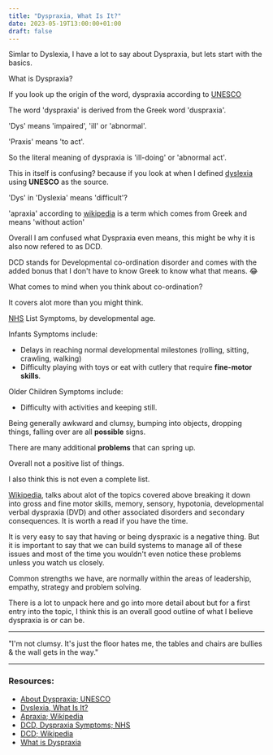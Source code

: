 ```yaml
---
title: "Dyspraxia, What Is It?"
date: 2023-05-19T13:00:00+01:00
draft: false
---
```


Simlar to Dyslexia, I have a lot to say about Dyspraxia, but lets start with the basics.

What is Dyspraxia?

If you look up the origin of the word, dyspraxia according to [UNESCO](https://mgiep.unesco.org/article/about-dyspraxia)

The word 'dyspraxia' is derived from the Greek word 'duspraxia'. 

'Dys' means 'impaired', 'ill' or 'abnormal'. 

'Praxis' means 'to act'. 

So the literal meaning of dyspraxia is 'ill-doing' or 'abnormal act'.

This in itself is confusing? because if you look at when I defined [dyslexia](https://blog.jasonatkinson.co.uk/posts/dyslexia-what-is-it/) using **UNESCO** as the source. 

'Dys' in 'Dyslexia' means 'difficult'?

'apraxia' according to [wikipedia](https://en.wikipedia.org/wiki/Apraxia) is a term which comes from Greek and means 'without action'

Overall I am confused what Dyspraxia even means, this might be why it is also now refered to as DCD.

DCD stands for Developmental co-ordination disorder and comes with the added bonus that I don't have to know Greek to know what that means. 😂

What comes to mind when you think about co-ordination?

It covers alot more than you might think.

[NHS](https://www.nhs.uk/conditions/developmental-coordination-disorder-dyspraxia/symptoms/) List Symptoms, by developmental age.

Infants Symptoms include:
- Delays in reaching normal developmental milestones (rolling, sitting, crawling, walking)
- Difficulty playing with toys or eat with cutlery that require **fine-motor skills**.

Older Children Symptoms include:
- Difficulty with activities and keeping still.

Being generally awkward and clumsy, bumping into objects, dropping things, falling over are all **possible** signs.

There are many additional **problems** that can spring up.

Overall not a positive list of things.

I also think this is not even a complete list.

[Wikipedia](https://en.wikipedia.org/wiki/Developmental_coordination_disorder), talks about alot of the topics covered above breaking it down into gross and fine motor skills, memory, sensory, hypotonia, developmental verbal dyspraxia (DVD) and other associated disorders and secondary consequences. It is worth a read if you have the time.

It is very easy to say that having or being dyspraxic is a negative thing. But it is important to say that we can build systems to manage all of these issues and most of the time you wouldn't even notice these problems unless you watch us closely.

Common strengths we have, are normally within the areas of leadership, empathy, strategy and problem solving.

There is a lot to unpack here and go into more detail about but for a first entry into the topic, I think this is an overall good outline of what I believe dyspraxia is or can be.

---

"I'm not clumsy. It's just the floor hates me, the tables and chairs are bullies & the wall gets in the way."

---

### Resources:

- [About Dyspraxia; UNESCO](https://mgiep.unesco.org/article/about-dyspraxia)
- [Dyslexia, What Is It?](https://blog.jasonatkinson.co.uk/posts/dyslexia-what-is-it/)
- [Apraxia; Wikipedia](https://en.wikipedia.org/wiki/Apraxia)
- [DCD, Dyspraxia Symptoms; NHS](https://www.nhs.uk/conditions/developmental-coordination-disorder-dyspraxia/symptoms/)
- [DCD; Wikipedia](https://en.wikipedia.org/wiki/Developmental_coordination_disorder)
- [What is Dyspraxia](https://exceptionalindividuals.com/neurodiversity/what-is-dyspraxia/)

<!-- 
- [DCD, Dyspraxia; NHS](https://www.nhs.uk/conditions/developmental-coordination-disorder-dyspraxia/)
- [DCD, Dyspraxia Symptoms; NHS](https://www.nhs.uk/conditions/developmental-coordination-disorder-dyspraxia/symptoms/)
- [DCD, Dyspraxia in Adults; NHS](https://www.nhs.uk/conditions/developmental-coordination-disorder-dyspraxia-in-adults/)
- [DCD, Dyspraxia Treatment; NHS](https://www.nhs.uk/conditions/developmental-coordination-disorder-dyspraxia/treatment/)
- [DCD, Dyspraxia Diagnosis; NHS](https://www.nhs.uk/conditions/developmental-coordination-disorder-dyspraxia/diagnosis/)

- [DCD; Wikipedia](https://en.wikipedia.org/wiki/Developmental_coordination_disorder)

- [What is Dyspraxia; Dyspraxia Foundation](https://dyspraxiafoundation.org.uk/what_is_dyspraxia/dyspraxia-at-a-glance/)

- [Dyspraxia (DCD); British Dyslexia Association](https://www.bdadyslexia.org.uk/dyslexia/neurodiversity-and-co-occurring-differences/dyspraxia) 

-->


